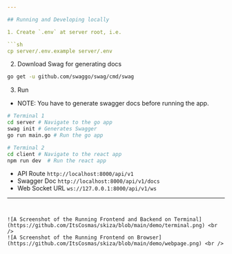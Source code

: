 ```yaml
---

## Running and Developing locally

1. Create `.env` at server root, i.e.

```sh
cp server/.env.example server/.env
```

2. Download Swag for generating docs

```sh
go get -u github.com/swaggo/swag/cmd/swag
```

3. Run

- NOTE: You have to generate swagger docs before running the app.

```sh
# Terminal 1
cd server # Navigate to the go app
swag init # Generates Swagger
go run main.go # Run the go app

# Terminal 2
cd client # Navigate to the react app
npm run dev  # Run the react app
```

- API Route `http://localhost:8000/api/v1`
- Swagger Doc `http://localhost:8000/api/v1/docs`
- Web Socket URL `ws://127.0.0.1:8000/api/v1/ws`

---
```


![A Screenshot of the Running Frontend and Backend on Terminal](https://github.com/ItsCosmas/skiza/blob/main/demo/terminal.png) <br />
![A Screenshot of the Running Frontend on Browser](https://github.com/ItsCosmas/skiza/blob/main/demo/webpage.png) <br />

